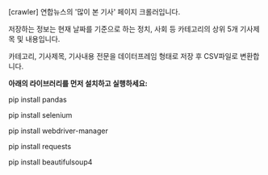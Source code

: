 [crawler]
연합뉴스의 '많이 본 기사' 페이지 크롤러입니다.

저장하는 정보는 현재 날짜를 기준으로 하는 정치, 사회 등 카테고리의 상위 5개 기사제목 및 내용입니다.

카테고리, 기사제목, 기사내용 전문을 데이터프레임 형태로 저장 후 CSV파일로 변환합니다.

**아래의 라이브러리를 먼저 설치하고 실행하세요:**

pip install pandas

pip install selenium

pip install webdriver-manager

pip install requests

pip install beautifulsoup4

